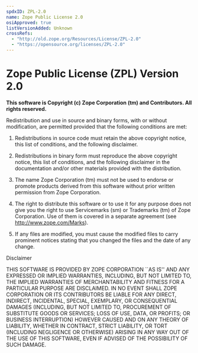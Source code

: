 ```yaml
---
spdxID: ZPL-2.0
name: Zope Public License 2.0
osiApproved: true
listVersionAdded: Unknown
crossRefs: 
  - "http://old.zope.org/Resources/License/ZPL-2.0"
  - "https://opensource.org/licenses/ZPL-2.0"
---
```


# Zope Public License (ZPL) Version 2.0

**This software is Copyright (c) Zope Corporation (tm) and Contributors. All rights reserved.**

Redistribution and use in source and binary forms, with or without modification, are permitted provided that the following conditions are met:

1. Redistributions in source code must retain the above copyright notice, this list of conditions, and the following disclaimer.

2. Redistributions in binary form must reproduce the above copyright notice, this list of conditions, and the following disclaimer in the documentation and/or other materials provided with the distribution.

3. The name Zope Corporation (tm) must not be used to endorse or promote products derived from this software without prior written permission from Zope Corporation.

4. The right to distribute this software or to use it for any purpose does not give you the right to use Servicemarks (sm) or Trademarks (tm) of Zope Corporation. Use of them is covered in a separate agreement (see http://www.zope.com/Marks).

5. If any files are modified, you must cause the modified files to carry prominent notices stating that you changed the files and the date of any change.

Disclaimer

THIS SOFTWARE IS PROVIDED BY ZOPE CORPORATION ``AS IS'' AND ANY EXPRESSED OR IMPLIED WARRANTIES, INCLUDING, BUT NOT LIMITED TO, THE IMPLIED WARRANTIES OF MERCHANTABILITY AND FITNESS FOR A PARTICULAR PURPOSE ARE DISCLAIMED. IN NO EVENT SHALL ZOPE CORPORATION OR ITS CONTRIBUTORS BE LIABLE FOR ANY DIRECT, INDIRECT, INCIDENTAL, SPECIAL, EXEMPLARY, OR CONSEQUENTIAL DAMAGES (INCLUDING, BUT NOT LIMITED TO, PROCUREMENT OF SUBSTITUTE GOODS OR SERVICES; LOSS OF USE, DATA, OR PROFITS; OR BUSINESS INTERRUPTION) HOWEVER CAUSED AND ON ANY THEORY OF LIABILITY, WHETHER IN CONTRACT, STRICT LIABILITY, OR TORT (INCLUDING NEGLIGENCE OR OTHERWISE) ARISING IN ANY WAY OUT OF THE USE OF THIS SOFTWARE, EVEN IF ADVISED OF THE POSSIBILITY OF SUCH DAMAGE.
